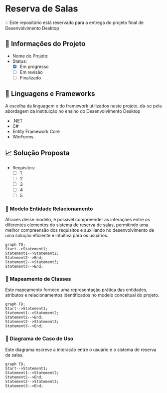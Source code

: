 # Reserva de Salas

:bulb: Este repositório está reservado para a entrega do projeto final de Desenvolvimento Desktop

## :beginner: Informações do Projeto

- Nome do Projeto:
- Status: 
    - [x] Em progresso
    - [ ] Em revisão
    - [ ] Finalizado

## :triangular_flag_on_post: Linguagens e Frameworks

A escolha da linguagem e do framework utilizados neste projeto, dá-se pela abordagem da instituição no ensino do Desenvolvimento Desktop

- .NET
- C#
- Entity Framework Core
- WinForms

## 📈  Solução Proposta

- Requisitos:
    - [ ] 1
    - [ ] 2
    - [ ] 3
    - [ ] 4
    - [ ] 5

### :small_blue_diamond: Modelo Entidade Relacionamento

Através desse modelo, é possível compreender as interações entre os diferentes elementos do sistema de reserva de salas, permitindo uma melhor compreensão dos requisitos e auxiliando no desenvolvimento de uma solução eficiente e intuitiva para os usuários.

``` mermaid
graph TD;
Start-->Statement1;
Statement1-->Statement2;
Statement2-->End;
Statement2-->Statement3;
Statement3-->End;
```

### :small_blue_diamond: Mapeamento de Classes
Este mapeamento fornece uma representação prática das entidades, atributos e relacionamentos identificados no modelo conceitual do projeto.

``` mermaid
graph TD;
Start-->Statement1;
Statement1-->Statement2;
Statement2-->End;
Statement2-->Statement3;
Statement3-->End;
```

### :small_blue_diamond: Diagrama de Caso de Uso
Este diagrama escreve a interação entre o usuário e o sistema de reserva de salas.

``` mermaid
graph TD;
Start-->Statement1;
Statement1-->Statement2;
Statement2-->End;
Statement2-->Statement3;
Statement3-->End;
```
